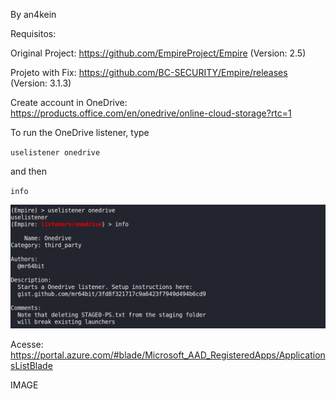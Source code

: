 By an4kein


Requisitos:

Original Project: https://github.com/EmpireProject/Empire   (Version: 2.5)

Projeto with Fix: https://github.com/BC-SECURITY/Empire/releases (Version: 3.1.3)

Create account in OneDrive: https://products.office.com/en/onedrive/online-cloud-storage?rtc=1


To run the OneDrive listener, type 

`uselistener onedrive`

 and then

`info`

![run_onedrive_empire](https://raw.githubusercontent.com/an4kein/redteambrazil/master/Shells/images/run_module-empire.png?token=AJBHTVOQJXHFATEEP3WCA626RD6GY)

Acesse: https://portal.azure.com/#blade/Microsoft_AAD_RegisteredApps/ApplicationsListBlade

IMAGE
